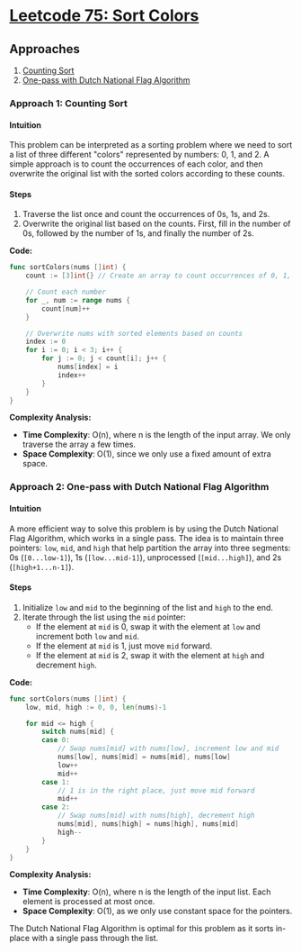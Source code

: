 # [Leetcode 75: Sort Colors](https://leetcode.com/problems/sort-colors/)

## Approaches
1. [Counting Sort](#approach-1-counting-sort)
2. [One-pass with Dutch National Flag Algorithm](#approach-2-one-pass-with-dutch-national-flag-algorithm)

### Approach 1: Counting Sort

#### Intuition
This problem can be interpreted as a sorting problem where we need to sort a list of three different "colors" represented by numbers: 0, 1, and 2. A simple approach is to count the occurrences of each color, and then overwrite the original list with the sorted colors according to these counts.

#### Steps
1. Traverse the list once and count the occurrences of 0s, 1s, and 2s.
2. Overwrite the original list based on the counts. First, fill in the number of 0s, followed by the number of 1s, and finally the number of 2s.

**Code:**

```go
func sortColors(nums []int) {
    count := [3]int{} // Create an array to count occurrences of 0, 1, and 2

    // Count each number
    for _, num := range nums {
        count[num]++
    }

    // Overwrite nums with sorted elements based on counts
    index := 0
    for i := 0; i < 3; i++ {
        for j := 0; j < count[i]; j++ {
            nums[index] = i
            index++
        }
    }
}
```

**Complexity Analysis:**

- **Time Complexity**: O(n), where n is the length of the input array. We only traverse the array a few times.
- **Space Complexity**: O(1), since we only use a fixed amount of extra space.

### Approach 2: One-pass with Dutch National Flag Algorithm

#### Intuition
A more efficient way to solve this problem is by using the Dutch National Flag Algorithm, which works in a single pass. The idea is to maintain three pointers: `low`, `mid`, and `high` that help partition the array into three segments: 0s (`[0...low-1]`), 1s (`[low...mid-1]`), unprocessed (`[mid...high]`), and 2s (`[high+1...n-1]`).

#### Steps
1. Initialize `low` and `mid` to the beginning of the list and `high` to the end.
2. Iterate through the list using the `mid` pointer:
   - If the element at `mid` is 0, swap it with the element at `low` and increment both `low` and `mid`.
   - If the element at `mid` is 1, just move `mid` forward.
   - If the element at `mid` is 2, swap it with the element at `high` and decrement `high`.

**Code:**

```go
func sortColors(nums []int) {
    low, mid, high := 0, 0, len(nums)-1

    for mid <= high {
        switch nums[mid] {
        case 0:
            // Swap nums[mid] with nums[low], increment low and mid
            nums[low], nums[mid] = nums[mid], nums[low]
            low++
            mid++
        case 1:
            // 1 is in the right place, just move mid forward
            mid++
        case 2:
            // Swap nums[mid] with nums[high], decrement high
            nums[mid], nums[high] = nums[high], nums[mid]
            high--
        }
    }
}
```

**Complexity Analysis:**

- **Time Complexity**: O(n), where n is the length of the input list. Each element is processed at most once.
- **Space Complexity**: O(1), as we only use constant space for the pointers. 

The Dutch National Flag Algorithm is optimal for this problem as it sorts in-place with a single pass through the list.

